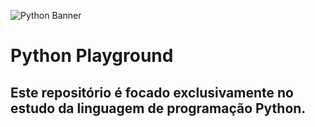 ![Python Banner](https://res.cloudinary.com/dtjjgiitl/image/upload/q_auto:good,f_auto,fl_progressive/v1752179618/pwrt7boorh5sf3ddch7p.jpg")

# Python Playground

## Este repositório é focado exclusivamente no estudo da linguagem de programação Python.
